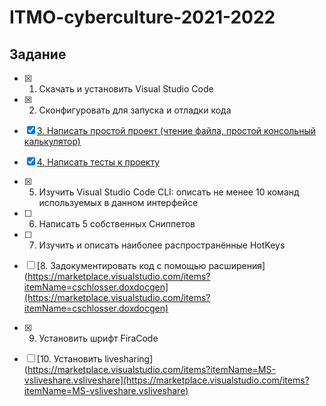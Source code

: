 # ITMO-cyberculture-2021-2022

## Задание

- [x] 1. Скачать и установить Visual Studio Code
- [x] 2. Сконфигуровать для запуска и отладки кода
- [x] [3. Написать простой проект (чтение файла, простой консольный калькулятор)](https://github.com/Lopa10ko/ITMO-cyberculture-2021-2022/blob/main/console_calculator.py)
- [x] [4. Написать тесты к проекту](https://github.com/Lopa10ko/ITMO-cyberculture-2021-2022/blob/main/unittesting_console_calculator.py)
- [x] 5. Изучить Visual Studio Code CLI: описать не менее 10 команд используемых в данном интерфейсе
- [ ] 6. Написать 5 собственных Сниппетов
- [ ] 7. Изучить и описать наиболее распространённые HotKeys
- [ ] [8. Задокументировать код с помощью расширения](https://marketplace.visualstudio.com/items?itemName=cschlosser.doxdocgen](https://marketplace.visualstudio.com/items?itemName=cschlosser.doxdocgen)
- [x] 9. Установить шрифт FiraCode
- [ ] [10. Установить livesharing](https://marketplace.visualstudio.com/items?itemName=MS-vsliveshare.vsliveshare](https://marketplace.visualstudio.com/items?itemName=MS-vsliveshare.vsliveshare) 


